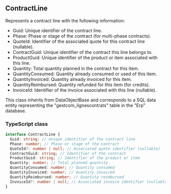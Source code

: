 ﻿## ContractLine

Represents a contract line with the following information:

- Guid: Unique identifier of the contract line.
- Phase: Phase or stage of the contract (for multi-phase contracts).
- QuoteId: Identifier of the associated quote for this contract line (nullable).
- ContractGuid: Unique identifier of the contract this line belongs to.
- ProductGuid: Unique identifier of the product or item associated with this line.
- Quantity: Total quantity planned in the contract for this item.
- QuantityConsumed: Quantity already consumed or used of this item.
- QuantityInvoiced: Quantity already invoiced for this item.
- QuantityReimbursed: Quantity refunded for this item (for credits).
- InvoiceId: Identifier of the invoice associated with this line (nullable).

This class inherits from DataObjectBase and corresponds to a SQL data entity representing the "gestcom_lignescontrats" table in the "Erp" database.

### TypeScript class
```typescript
interface ContractLine {
  Guid: string; // Unique identifier of the contract line
  Phase: number; // Phase or stage of the contract
  QuoteId?: number | null; // Associated quote identifier (nullable)
  ContractGuid: string; // Identifier of the contract
  ProductGuid: string; // Identifier of the product or item
  Quantity: number; // Total planned quantity
  QuantityConsumed: number; // Quantity consumed
  QuantityInvoiced: number; // Quantity invoiced
  QuantityReimbursed: number; // Quantity reimbursed
  InvoiceId?: number | null; // Associated invoice identifier (nullable)
}
```